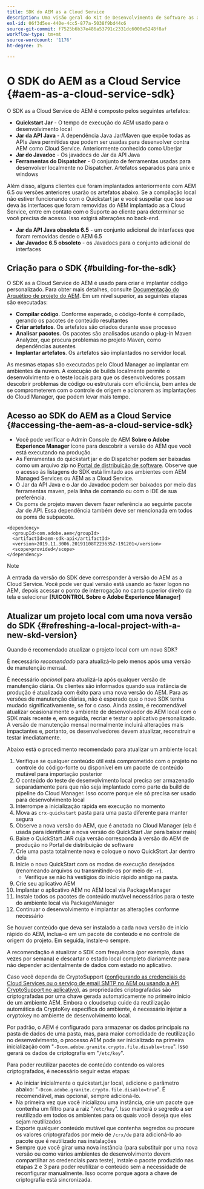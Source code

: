 ```yaml
---
title: SDK do AEM as a Cloud Service
description: Uma visão geral do Kit de Desenvolvimento de Software as a Cloud Service AEM
exl-id: 06f3d5ee-440e-4cc5-877a-5038f9bd44c6
source-git-commit: f7525b6b37e486a53791c2331dc6000e5248f8af
workflow-type: tm+mt
source-wordcount: '1176'
ht-degree: 1%

---
```


# O SDK do AEM as a Cloud Service {#aem-as-a-cloud-service-sdk}

O SDK as a Cloud Service do AEM é composto pelos seguintes artefatos:

* **Quickstart Jar** - O tempo de execução do AEM usado para o desenvolvimento local
* **Jar da API Java** - A dependência Java Jar/Maven que expõe todas as APIs Java permitidas que podem ser usadas para desenvolver contra AEM como Cloud Service. Anteriormente conhecido como Uberjar
* **Jar do Javadoc** - Os javadocs do Jar da API Java
* **Ferramentas do Dispatcher** - O conjunto de ferramentas usadas para desenvolver localmente no Dispatcher. Artefatos separados para unix e windows

Além disso, alguns clientes que foram implantados anteriormente com AEM 6.5 ou versões anteriores usarão os artefatos abaixo. Se a compilação local não estiver funcionando com o Quickstart jar e você suspeitar que isso se deva às interfaces que foram removidas do AEM implantado as a Cloud Service, entre em contato com o Suporte ao cliente para determinar se você precisa de acesso. Isso exigirá alterações no back-end.

* **Jar da API Java obsoleta 6.5** - um conjunto adicional de interfaces que foram removidas desde o AEM 6.5
* **Jar Javadoc 6.5 obsoleto** - os Javadocs para o conjunto adicional de interfaces

## Criação para o SDK {#building-for-the-sdk}

O SDK as a Cloud Service do AEM é usado para criar e implantar código personalizado. Para obter mais detalhes, consulte [Documentação do Arquétipo de projeto do AEM](https://experienceleague.adobe.com/docs/experience-manager-core-components/using/developing/archetype/using.html?lang=en). Em um nível superior, as seguintes etapas são executadas:

* **Compilar código**. Conforme esperado, o código-fonte é compilado, gerando os pacotes de conteúdo resultantes
* **Criar artefatos**. Os artefatos são criados durante esse processo
* **Analisar pacotes**. Os pacotes são analisados usando o plug-in Maven Analyzer, que procura problemas no projeto Maven, como dependências ausentes
* **Implantar artefatos**. Os artefatos são implantados no servidor local.

As mesmas etapas são executadas pelo Cloud Manager ao implantar em ambientes da nuvem. A execução de builds localmente permite o desenvolvimento e o teste locais para que os desenvolvedores possam descobrir problemas de código ou estruturais com eficiência, bem antes de se comprometerem com o controle de origem e acionarem as implantações do Cloud Manager, que podem levar mais tempo.

## Acesso ao SDK do AEM as a Cloud Service {#accessing-the-aem-as-a-cloud-service-sdk}

* Você pode verificar o Admin Console de AEM **Sobre o Adobe Experience Manager** ícone para descobrir a versão do AEM que você está executando na produção.
* As Ferramentas do quickstart jar e do Dispatcher podem ser baixadas como um arquivo zip no [Portal de distribuição de software](https://experience.adobe.com/#/downloads/content/software-distribution/en/aemcloud.html). Observe que o acesso às listagens do SDK está limitado aos ambientes com AEM Managed Services ou AEM as a Cloud Service.
* O Jar da API Java e o Jar do Javadoc podem ser baixados por meio das ferramentas maven, pela linha de comando ou com o IDE de sua preferência.
* Os poms de projeto maven devem fazer referência ao seguinte pacote Jar de API. Essa dependência também deve ser mencionada em todos os poms de subpacote.

```
<dependency>
  <groupId>com.adobe.aem</groupId>
  <artifactId>aem-sdk-api</artifactId>
  <version>2019.11.3006.20191108T223635Z-191201</version>
  <scope>provided</scope>
</dependency>
```

>[!NOTE]
>
>A entrada da versão do SDK deve corresponder à versão do AEM as a Cloud Service. Você pode ver qual versão está usando ao fazer logon no AEM, depois acessar o ponto de interrogação no canto superior direito da tela e selecionar **[!UICONTROL Sobre o Adobe Experience Manager]**


## Atualizar um projeto local com uma nova versão do SDK {#refreshing-a-local-project-with-a-new-skd-version}

Quando é recomendado atualizar o projeto local com um novo SDK?

É necessário *recomendado* para atualizá-lo pelo menos após uma versão de manutenção mensal.

É necessário *opcional* para atualizá-la após qualquer versão de manutenção diária. Os clientes são informados quando sua instância de produção é atualizada com êxito para uma nova versão do AEM. Para as versões de manutenção diárias, não é esperado que o novo SDK tenha mudado significativamente, se for o caso. Ainda assim, é recomendável atualizar ocasionalmente o ambiente de desenvolvedor do AEM local com o SDK mais recente e, em seguida, recriar e testar o aplicativo personalizado. A versão de manutenção mensal normalmente incluirá alterações mais impactantes e, portanto, os desenvolvedores devem atualizar, reconstruir e testar imediatamente.

Abaixo está o procedimento recomendado para atualizar um ambiente local:

1. Verifique se qualquer conteúdo útil está comprometido com o projeto no controle do código-fonte ou disponível em um pacote de conteúdo mutável para importação posterior
1. O conteúdo do teste de desenvolvimento local precisa ser armazenado separadamente para que não seja implantado como parte da build de pipeline do Cloud Manager. Isso ocorre porque ele só precisa ser usado para desenvolvimento local
1. Interrompe a inicialização rápida em execução no momento
1. Mova as `crx-quickstart` pasta para uma pasta diferente para manter segura
1. Observe a nova versão do AEM, que é anotada no Cloud Manager (ela é usada para identificar a nova versão do QuickStart Jar para baixar mais)
1. Baixe o QuickStart JAR cuja versão corresponda à versão do AEM de produção no Portal de distribuição de software
1. Crie uma pasta totalmente nova e coloque o novo QuickStart Jar dentro dela
1. Inicie o novo QuickStart com os modos de execução desejados (renomeando arquivos ou transmitindo-os por meio de `-r`).
   * Verifique se não há vestígios do início rápido antigo na pasta.
1. Crie seu aplicativo AEM
1. Implantar o aplicativo AEM no AEM local via PackageManager
1. Instale todos os pacotes de conteúdo mutável necessários para o teste do ambiente local via PackageManager
1. Continuar o desenvolvimento e implantar as alterações conforme necessário

Se houver conteúdo que deva ser instalado a cada nova versão de início rápido do AEM, inclua-o em um pacote de conteúdo e no controle de origem do projeto. Em seguida, instale-o sempre.

A recomendação é atualizar o SDK com frequência (por exemplo, duas vezes por semana) e descartar o estado local completo diariamente para não depender acidentalmente de dados com estado no aplicativo.

Caso você dependa de CryptoSupport ([configurando as credenciais do Cloud Services ou o serviço de email SMTP no AEM ou usando a API CryptoSupport no aplicativo](https://www.adobe.io/experience-manager/reference-materials/cloud-service/javadoc/com/adobe/granite/crypto/CryptoSupport.html)), as propriedades criptografadas são criptografadas por uma chave gerada automaticamente no primeiro início de um ambiente AEM. Embora o cloudsetup cuide da reutilização automática da CryptoKey específica do ambiente, é necessário injetar a cryptokey no ambiente de desenvolvimento local.

Por padrão, o AEM é configurado para armazenar os dados principais na pasta de dados de uma pasta, mas, para maior comodidade de reutilização no desenvolvimento, o processo AEM pode ser inicializado na primeira inicialização com &quot;`-Dcom.adobe.granite.crypto.file.disable=true`&quot;. Isso gerará os dados de criptografia em &quot;`/etc/key`&quot;.

Para poder reutilizar pacotes de conteúdo contendo os valores criptografados, é necessário seguir estas etapas:

* Ao iniciar inicialmente o quickstart.jar local, adicione o parâmetro abaixo: &quot;`-Dcom.adobe.granite.crypto.file.disable=true`&quot;. É recomendável, mas opcional, sempre adicioná-lo.
* Na primeira vez que você inicializou uma instância, crie um pacote que contenha um filtro para a raiz &quot;`/etc/key`&quot;. Isso manterá o segredo a ser reutilizado em todos os ambientes para os quais você deseja que eles sejam reutilizados
* Exporte qualquer conteúdo mutável que contenha segredos ou procure os valores criptografados por meio de `/crx/de` para adicioná-lo ao pacote que é reutilizado nas instalações
* Sempre que você girar uma nova instância (para substituir por uma nova versão ou como vários ambientes de desenvolvimento devem compartilhar as credenciais para teste), instale o pacote produzido nas etapas 2 e 3 para poder reutilizar o conteúdo sem a necessidade de reconfigurar manualmente. Isso ocorre porque agora a chave de criptografia está sincronizada.
